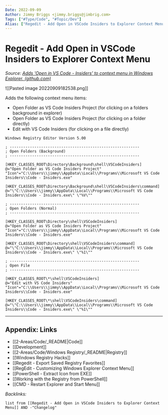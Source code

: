 ```yaml
---
Date: 2022-09-09
Author: Jimmy Briggs <jimmy.briggs@jimbrig.com>
Tags: ["#Type/Code", "#Topic/Dev"]
Alias: ["Regedit - Add Open in VSCode Insiders to Explorer Context Menu"]
---
```


# Regedit - Add Open in VSCode Insiders to Explorer Context Menu

*Source: [Adds 'Open in VS Code - Insiders' to context menu in Windows Explorer. (github.com)](https://gist.github.com/jimbrig/26b0b7788987215b466e36975b07e40c)*

![[Pasted image 20220909182538.png]]

Adds the following context menu items:
- Open Folder as VS Code Insiders Project (for clicking on a folders background in explorer)
- Open Folder as VS Code Insiders Project (for clicking on a folder directly)
- Edit with VS Code Insiders (for clicking on a file directly)

```registry
Windows Registry Editor Version 5.00

; ----------------------------------------------------------
; Open Folders (Background)
; ----------------------------------------------------------

[HKEY_CLASSES_ROOT\Directory\Background\shell\VSCodeInsiders]
@="Open Folder as VS Code Insiders Project"
"Icon"="C:\\Users\\jimmy\\AppData\\Local\\Programs\\Microsoft VS Code Insiders\\Code - Insiders.exe"

[HKEY_CLASSES_ROOT\Directory\Background\shell\VSCodeInsiders\command]
@="\"C:\\Users\\jimmy\\AppData\\Local\\Programs\\Microsoft VS Code Insiders\\Code - Insiders.exe\" \"%V\""

; ----------------------------------------------------------
; Open Folders (Normal)
; ----------------------------------------------------------

[HKEY_CLASSES_ROOT\Directory\shell\VSCodeInsiders]
@="Open Folder as VS Code Insiders Project"
"Icon"="C:\\Users\\jimmy\\AppData\\Local\\Programs\\Microsoft VS Code Insiders\\Code - Insiders.exe"

[HKEY_CLASSES_ROOT\Directory\shell\VSCodeInsiders\command]
@="\"C:\\Users\\jimmy\\AppData\\Local\\Programs\\Microsoft VS Code Insiders\\Code - Insiders.exe\" \"%1\""

; ----------------------------------------------------------
; Open File
; ----------------------------------------------------------

[HKEY_CLASSES_ROOT\*\shell\VSCodeInsiders]
@="Edit with VS Code Insiders"
"Icon"="C:\\Users\\jimmy\\AppData\\Local\\Programs\\Microsoft VS Code Insiders\\Code - Insiders.exe"

[HKEY_CLASSES_ROOT\*\shell\VSCodeInsiders\command]
@="\"C:\\Users\\jimmy\\AppData\\Local\\Programs\\Microsoft VS Code Insiders\\Code - Insiders.exe\" \"%1\""
```


***

## Appendix: Links

- [[2-Areas/Code/_README|Code]]
- [[Development]]
- [[2-Areas/Code/Windows Registry/_README|Registry]]
- [[Windows Registry Hacks]]
- [[Regedit - Export Saved Registry Favorites]]
- [[RegEdit - Customizing Windows Explorer Context Menu]]
- [[PowerShell - Extract Icon from EXE]]
- [[Working with the Registry from PowerShell]]
- [[CMD - Restart Explorer and Start Menu]]

*Backlinks:*

```dataview
list from [[Regedit - Add Open in VSCode Insiders to Explorer Context Menu]] AND -"Changelog"
```